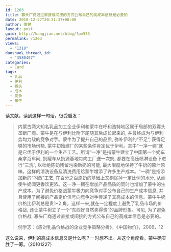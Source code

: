 ```yaml
---
id: 1203
title: 寡头厂商通过直接或间接的方式公布自己的高成本信息是必要的
date: 2010-12-27T20:31:37+00:00
author: 康健
layout: post
guid: http://kangjian.net/blog/?p=533
permalink: /1203
views:
  - "1318"
duoshuo\_thread\_id:
  - "3580407"
categories:
  - Card
tags:
  - 乳品
  - 伊利
  - 寡头
  - 成本
  - 竞争
  - 蒙牛
---
```

读文献，读到这样一句话，很受启发：

> 内蒙古两大知名乳品加工企业伊利和蒙牛在呼和浩特地区属于局部的双寡头垄断厂商。蒙牛是在与伊利比附下尾随其后成长起来的, 并最终成为与伊利势均力敌的竞争对手。蒙牛为了提升自己的品质, 弥补伊利的“不足”, 获得足够的市场份额, 蒙牛初始建厂的某些条件肯定优于伊利。其中“一净一稠”就是它优于伊利的一个生产工艺。所谓“一净”是指蒙牛建立了中国第一个奶车桑拿浴车间, 奶罐车从奶源基地每向工厂送一次奶, 都要在高压喷淋设备下进行“三洗”, 以杜绝陈奶残留污染新奶的可能, 最大限度地保持了牛奶的原汁原味。这样的清洗设备及清洗费用给蒙牛增添了许多生产成本。“一稠”是指添加新的“闪蒸”工艺, 在百分之百原奶的基础上又剔除掉一定比例的水分, 从而使牛奶闻更香饮更浓。这一净一稠在增加产品品质的同时也增加了蒙牛的生产成本。为了避免价格战蒙牛极力向竞争对手公布自己的生产成本信息, 并且使用了间接的产品定价信号向竞争对手传递了其高成本的信息。蒙牛牛奶价格比伊利总是贵1\~2 角。这样一来,就在一定程度上避免了乳品市场的价格战, 还让蒙牛树立了一个“东西好自然卖得贵”的品牌形象。可见, 为了避免价格战, 寡头厂商通过直接或间接的方式公布自己的高成本信息是必要的。 
> 
> 倪学志：《应对乳品价格战的企业竞争策略分析》，《中国物价》，2006，12

这么说来，伊利的高成本信息又是什么呢？一时想不出。从这个角度看，蒙牛确实胜了一筹。（20101227）